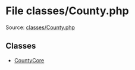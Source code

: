File classes/County.php
=========

Source: [classes/County.php](https://github.com/PrestaShop/PrestaShop/blob/1.5.0.3/classes/County.php)


Classes
-------

* [CountyCore](class.CountyCore.md)


